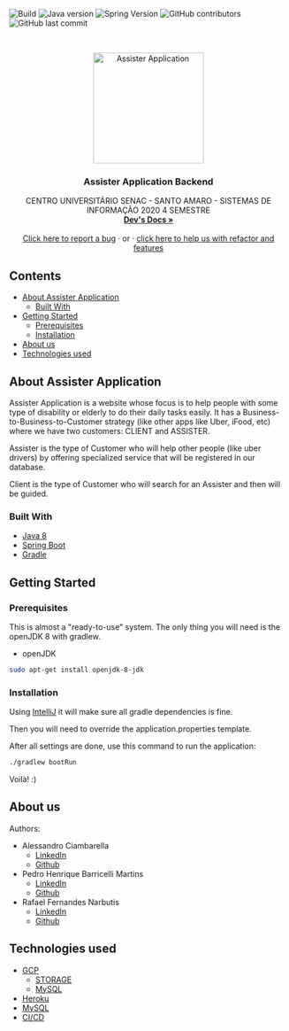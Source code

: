 ![Build](https://img.shields.io/circleci/build/github/pi4-assister/backend/develop?token=e793b2585608568bd63bfff7a5ddcbac3118c38c)
![Java version](https://img.shields.io/badge/java-8-blue)
![Spring Version](https://img.shields.io/badge/Spring%20Boot-v2.3.3.RELEASE-brightgreen)
![GitHub contributors](https://img.shields.io/github/contributors/pi4-assister/backend)
![GitHub last commit](https://img.shields.io/github/last-commit/pi4-assister/backend)

<br />
<p align="center">
  <a href="https://i.imgur.com/yrokMGF.png">
    <img src="https://i.imgur.com/yrokMGF.png" alt="Assister Application" width="200">
  </a>

  <h3 align="center">Assister Application Backend</h3>

  <p align="center">
   CENTRO UNIVERSITÁRIO SENAC - SANTO AMARO - SISTEMAS DE INFORMAÇÃO 2020 4 SEMESTRE
    <br />
    <a href="https://pi4-assister.atlassian.net/wiki/spaces/AA/overview"><strong>Dev's Docs »</strong></a>
    <br />
    <br />
    <a href="https://github.com/pi4-assister/backend/issues">Click here to report a bug</a>
    · or ·
    <a href="https://github.com/pi4-assister/backend/issues">click here to help us with refactor and features</a>
  </p>


## Contents

* [About Assister Application](#about-assister-application)
  * [Built With](#built-with)
* [Getting Started](#getting-started)
  * [Prerequisites](#prerequisites)
  * [Installation](#installation)
* [About us](#about-us)
* [Technologies used](#technologies-used)

## About Assister Application

Assister Application is a website whose focus is to help people with some type of disability or elderly to do their daily tasks easily.
It has a Business-to-Business-to-Customer strategy (like other apps like Uber, iFood, etc) where we have two customers: CLIENT and ASSISTER.

Assister is the type of Customer who will help other people (like uber drivers) by offering specialized service that will be registered in our database.

Client is the type of Customer who will search for an Assister and then will be guided.

### Built With
* [Java 8](https://openjdk.java.net/install/)
* [Spring Boot](https://spring.io/projects/spring-boot)
* [Gradle](https://gradle.org/)

## Getting Started

### Prerequisites


This is almost a "ready-to-use" system. The only thing you will need is the openJDK 8 with gradlew.
* openJDK
```sh
sudo apt-get install openjdk-8-jdk
```

### Installation

Using [IntelliJ](https://www.jetbrains.com/idea/download/#section=linux) it will make sure all gradle dependencies is fine.

Then you will need to override the application.properties template.

After all settings are done, use this command to run the application:
```sh
./gradlew bootRun
```

Voilà! :)

## About us

Authors:
* Alessandro Ciambarella
    * [LinkedIn](https://www.linkedin.com/in/aleciambarella/)
    * [Github](https://github.com/aleciambarella)
* Pedro Henrique Barricelli Martins
    * [LinkedIn](https://www.linkedin.com/in/pedrohbmartins/)
    * [Github](https://github.com/eopit)
* Rafael Fernandes Narbutis
    * [LinkedIn](https://www.linkedin.com/in/rafael-fernandes-narbutis-b47563165/)
    * [Github](https://github.com/rafaelnarbutis)

## Technologies used

* [GCP](https://cloud.google.com/)
  * [STORAGE](https://cloud.google.com/storage)
  * [MySQL](https://cloud.google.com)
* [Heroku](https://heroku.com)
* [MySQL](https://www.mysql.com/)
* [CI/CD](https://circleci.com/)
